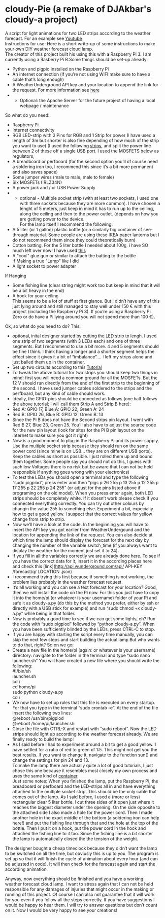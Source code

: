 # cloudy-Pie (a remake of DJAkbar's cloudy-a project)
A  script for light animations for two LED strips according to the weather forecast. For an example see [Youtube](https://www.youtube.com/watch?v=DNXssI4LuMc)  
Instructions for use: 
Here is a short write-up of some instructions to make your own DIY weather forecast cloud lamp.  
The creator of this project built his using this with a Raspberry Pi 3. I am currently using a Rasberry Pi B.Some things should be set-up already:  
+ Python and pigpio installed on the Raspberry Pi  
+ An internet connection (if you’re not using WIFI make sure to have a cable that’s long enough)  
+ A WeatherUnderground API key and your location to append the link for the request. For more information see [here](https://github.com/InitialState/wunderground-sensehat/wiki/Part-1.-How-to-Use-the-Wunderground-API)
+ - Optional: the Apache Server for the future project of having a local webpage / maintenance 

So what do you need:  
+ Raspberry Pi 
+ Internet connectivity 
+ RGB LED-strip with 3 Pins for RGB and 1 Strip for power (I have used a length of 3m but shorter is also fine depending of how much of the strip you want to use) (I used the following [strips](https://www.amazon.com/gp/product/B073NXF8B7/ref=oh_aui_detailpage_o06_s00?ie=UTF8&psc=1), and split the power line between 2 of these off a single USB port. I used the MOSFETS below as regulators,  
+ A breadboard or perfboard (for the second option you’ll of course need a soldering iron too, I recommend this since it’s a bit more permanent and also saves space)
+ Some jumper wires (male to male, male to female)  
+ Six MOSFETs (IRLZ34N)  
+ A power jack and / or USB Power Supply  
+ - optional - Multiple socket strip (with at least two sockets, I used one with three sockets because they are more common). I have chosen a lenght of 5 meters, just keep in mind it has to run up to the ceiling, along the ceiling and then to the power outlet. (depends on how you are getting power to the device.  
For the lamp itself I recommend the following:  
+ A 5 liter (or 1 gallon) plastic bottle (or a similarly big container of see-through material. Some people are using these IKEA paper lanterns but I do not recommend them since they could theoretically burn)  
+ Cotton batting. For the 5 liter bottle I needed about 100g, i have SO much left over now! I have used [this](https://www.idee-shop.com/shop/de/dieprodukte/Basteln/Bastelmaterial/FuellmaterialFell/Fuellwatteweiss250g.html)  
+ A "cool" glue gun or similar to attach the batting to the bottle  
If Making a true "Lamp" like I did
+ A light socket to power adapter


If Hanging
+ Some fishing line (clear string might work too but keep in mind that it will be a bit heavy in the end)  
+ A hook for your ceiling  
This seems to be a lot of stuff at first glance. But I didn’t have any of this just lying around and still managed to stay well under 150 € with this project (including the Raspberry Pi 3). If you’re using a Raspberry Pi Zero or do have a Pi lying around you will not spend more than 100 €).  

Ok, so what do you need to do? This:  
+ optional, inital designer started by cutting the LED strip to lengh. I used one strip of two segments (with 3 LEDs each) and one of three segments. But I recommend to use a bit more. 4 and 5 segments should be fine I think. I think having a longer and a shorter segment helps the effect since it gives it a bit of “imbalance”.... I left my strips alone and just balled them up in the container.
+ Set up two circuits according to this [Tutorial](http://popoklopsi.github.io/RaspberryPi-LedStrip/#!/)
+ To tweak the above tutorial for two strips you should keep two things in mind: first you will need a common ground for all the MOSFETs. But the 12 V should run directly from the end of the first strip to the beginning of the second. I have used jumper cables soldered to the strips and the perfboard, but any kind of cable should work.  
+ Ideally, the GPIO-pins should be connected as follows (one half follows the above tutorial; I will call them Strip A and Strip B here):  
+ Red A: GPIO 17, Blue A: GPIO 22, Green A: 24  
+ Red B: GPIO 26, Blue B: GPIO 12, Green B: 13
+ Since the Pi B does not have the Second strips pin layout. I went with Red B 27, Blue 23, Green 25. You'll also have to adjust the source code for the new pin layout (look for sites for the Pi B pin layout on the internet to make sure you got it right)
+ Now is a good moment to plug in the Raspberry Pi and its power supply. Use the multiple socket strip because they should run on the same power cord (since mine is on USB... they are on different USB ports). Keep the cables as short as possible. I just rolled them up and bound them together. Some people say you should not do this, I guess with such low Voltages there is no risk but be aware that I can not be held responsible if anything goes wrong with your electronics)  
+ To test the LEDs you should open a terminal and type the following “sudo pigpiod”, press enter and then “pigs p 26 255 p 13 255 p 12 255 p 17 255 p 22 255 p 24 255” (or adjust for the pins listed above if programing on the old model). When you press enter again, both LED strips should be completely white. If it doesn’t work please check if you connected everything correctly. You can try out other colours by changin the value 255 to something else. Experiment a bit, expecially how to get a good yellow. I suspect that the correct values for yellow change from strip to strip.  
+ Now we’ll have a look at the code. In the beginning you will have to insert the API key you got earlier from WeatherUndergound and the location for appending the link of the request. You can also decide at which time the lamp should display the forecast for the next day by changing the number of the variable switch_time (if you always want to display the weather for the moment just set it to 24).  
+ If you fill in all the variables correctly we are already done here. To see if you have the correct data for it, insert it in the according places here and check this [link](http://api.wunderground.com/api/ API-KEY /forecast/q/ LOCATION .json)  
+ I recommend trying this first because if something is not working, the problem lies probably in the weather forecast request.  
+ It’s all working and you can see a text forecast for your location? Good, then we will install the code on the Pi now. For this you just have to copy it into the home/pi (or whatever is your username) folder of your Pi and safe it as cloudy-a.py (do this by the method you prefer, either by ssh or directly with a USB stick for example) and run “sudo chmod +x cloudy-a.py” while being in that folder.  
+ Now is probably a good time to see if we can get some lights, eh? Run the code with “sudo pigpiod” followed by “python cloudy-a.py”. When you have been sufficiently blinded by the LEDs, press CTRL-C to stop.  
+ If you are happy with starting the script every time manually, you can skip the next few steps and start building the actual lamp.But who wants to do that, right? So on we go:  
+ Create a new file in the home/pi (again: or whatever is your username) directory: navigate to the folder in the terminal and type “sudo nano launcher.sh” You will have created a new file where you should write the following:  
    #!/bin/sh  
    launcher.sh  
	    cd /  
	    cd home/pi  
	    sudo python cloudy-a.py  
	    cd /  
+ We now have to set up rules that this file is executed on every startup. For that you type in the terminal “sudo crontab -e”. At the end of the file insert the following two lines:  
	    @reboot /usr/bin/pigpiod  
	    @reboot /home/pi/launcher.sh    
+ Close the file with CTRL-X and restart with “sudo reboot”. Now the LED strips should light up according to the weather forecast already. We are finally ready to build the lamp!  
+ As I said before I had to experiment around a bit to get a good yellow. I have settled for a ratio of red to green of 1:5. This might not get you the best results. If you want to change it, navigate to the function sun() and change the settings for pin 24 and 13.  
To make the lamp there are actually quite a lot of good tutorials, I just chose this one because it resembles most closely my own process and uses the same kind of [container](
https://www.youtube.com/watch?v=y5bo0-kV5Jo)  
Just some notes: When you finished the lamp, put the Raspberry Pi, the breadboard or perfboard and the LED-strips all in and have everything attached to the multiple socket strip. This should be the only cable that comes out of the lamp. As I said before, I used a (more or less) rectangular clear 5 liter bottle. I cut three sides of it open just where it reaches the biggest diameter under the opening. On the side opposite to the attached side I also made a hole for the power cord. Then I made another hole in the exact middle of the bottom (a soldering iron can help here!) and put the fishing line through that and the hole at the top of the bottle. Then I put it on a hook, put the power cord in the hook and attached the fishing line to it too. Since the fishing line is a bit shorter the lamp is automatically closed the the tension of the weight.  

The designer bought a cheap timeclock because they didn’t want the lamp to be switched on all the time, but obviusly this is up to you. The program is set up so that it will finish the cycle of animation about every hour (and can be adjusted in code). It will then check for the forecast again and start the according animation. 

Anyway, now everything should be finished and you have a working weather forecast cloud lamp. I want to stress again that I can not be held responsible for any damages of injuries that might occur in the making or running of this project. Of course I can also not guarantee that it will work for you even if you follow all the steps correctly. If you have suggestions I would be happy to hear them. I will try to answer questions but don’t count on it. Now I would be very happy to see your creations!  
